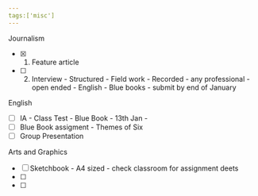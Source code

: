 ```yaml
---
tags:['misc']
---
```

 

Journalism
- [x] 1. Feature article 
- [ ] 2. Interview - Structured - Field work - Recorded - any professional - open ended -  English - Blue books -  submit by end of January

English
- [ ] IA - Class Test - Blue Book - 13th Jan - 
- [ ] Blue Book assigment - Themes of Six
- [ ] Group Presentation

Arts and Graphics 
- [ ] Sketchbook - A4 sized - check classroom for assignment deets
- [ ] 
- [ ] 


